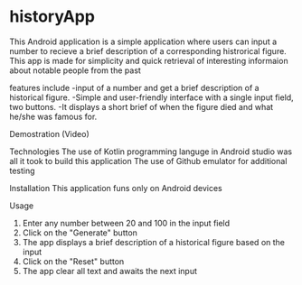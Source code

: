 # historyApp
This Android application is a simple application where users can input a number to recieve a brief description of a corresponding histrorical figure.
This app is made for simplicity and quick retrieval of interesting informaion about notable people from the past

features include
-input of a number and get a brief description of a historical figure.
-Simple and user-friendly interface with a single input field, two buttons.
-It displays a short brief of when the figure died and what he/she was famous for.

Demostration
(Video)

Technologies
The use of Kotlin programming languge in Android studio was all it took to build this application
The use of Github emulator for additional testing

Installation
This application funs only on Android devices

Usage 
1. Enter any number between 20 and 100 in the input field
2. Click on the "Generate" button
3. The app displays a brief description of a historical figure based on the input
4. Click on the "Reset" button
5. The app clear all text and awaits the next input

